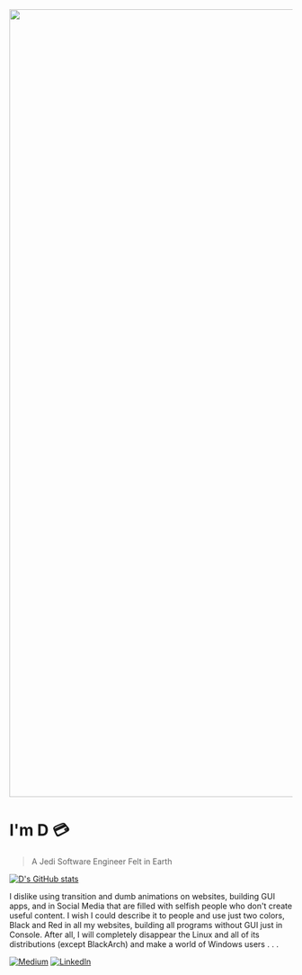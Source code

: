 <img src="https://www.giantfreakinrobot.com/wp-content/uploads/2022/10/hellothere.gif" width="1400">

# I'm __D__ :credit_card:

>A Jedi Software Engineer Felt in Earth

[![D's GitHub stats](https://github-readme-stats.vercel.app/api?username=Kardarigan&show_icons=true&bg_color=121212&title_color=F5F5F5&text_color=F05454&icon_color=F5F5F5&count_private=true)](https://github.com/anuraghazra/github-readme-stats)

I dislike using transition and dumb animations on websites, building GUI apps, and in Social Media that are filled with selfish people who don't create useful content. I wish I could describe it to people and use just two colors, Black and Red in all my websites, building all programs without GUI just in Console. After all, I will completely disappear the Linux and all of its distributions (except BlackArch) and make a world of Windows users . . .




[<img alt="Medium" src="https://img.shields.io/badge/Medium-%23000000.svg?&style=for-the-badge&logo=Medium&logoColor=white" />](https://medium.com/@Darigan)
[<img alt="LinkedIn" src="https://img.shields.io/badge/LinkedIn-%230E76A8.svg?&style=for-the-badge&logo=LinkedIn&logoColor=white" />](https://linkedin.com/in/Darigan)

